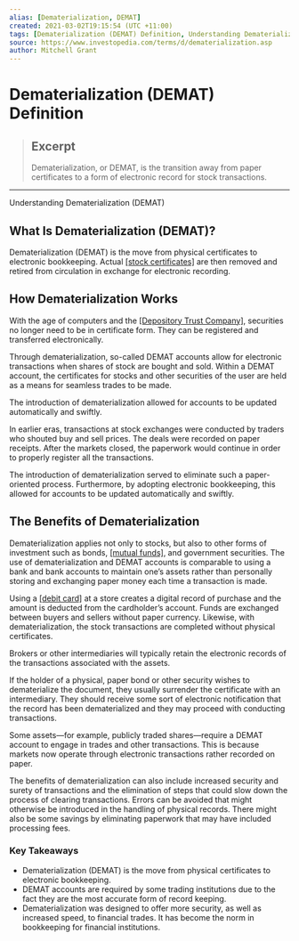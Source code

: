 ```yaml
---
alias: [Dematerialization, DEMAT]
created: 2021-03-02T19:15:54 (UTC +11:00)
tags: [Dematerialization (DEMAT) Definition, Understanding Dematerialization (DEMAT)]
source: https://www.investopedia.com/terms/d/dematerialization.asp
author: Mitchell Grant
---
```


# Dematerialization (DEMAT) Definition

> ## Excerpt
> Dematerialization, or DEMAT, is the transition away from paper certificates to a form of electronic record for stock transactions.

---

Understanding Dematerialization (DEMAT)
## What Is Dematerialization (DEMAT)?

Dematerialization (DEMAT) is the move from physical certificates to electronic bookkeeping. Actual [[stock certificates]](https://www.investopedia.com/terms/s/stockcertificate.asp) are then removed and retired from circulation in exchange for electronic recording.

## How Dematerialization Works

With the age of computers and the [[Depository Trust Company]](https://www.investopedia.com/terms/d/dtc.asp), securities no longer need to be in certificate form. They can be registered and transferred electronically.

Through dematerialization, so-called DEMAT accounts allow for electronic transactions when shares of stock are bought and sold. Within a DEMAT account, the certificates for stocks and other securities of the user are held as a means for seamless trades to be made.

The introduction of dematerialization allowed for accounts to be updated automatically and swiftly.

In earlier eras, transactions at stock exchanges were conducted by traders who shouted buy and sell prices. The deals were recorded on paper receipts. After the markets closed, the paperwork would continue in order to properly register all the transactions.

The introduction of dematerialization served to eliminate such a paper-oriented process. Furthermore, by adopting electronic bookkeeping, this allowed for accounts to be updated automatically and swiftly.

## The Benefits of Dematerialization

Dematerialization applies not only to stocks, but also to other forms of investment such as bonds, [[mutual funds]](https://www.investopedia.com/terms/m/mutualfund.asp), and government securities. The use of dematerialization and DEMAT accounts is comparable to using a bank and bank accounts to maintain one’s assets rather than personally storing and exchanging paper money each time a transaction is made.

Using a [[debit card]](https://www.investopedia.com/articles/personal-finance/050214/credit-vs-debit-cards-which-better.asp) at a store creates a digital record of purchase and the amount is deducted from the cardholder’s account. Funds are exchanged between buyers and sellers without paper currency. Likewise, with dematerialization, the stock transactions are completed without physical certificates.

Brokers or other intermediaries will typically retain the electronic records of the transactions associated with the assets.

If the holder of a physical, paper bond or other security wishes to dematerialize the document, they usually surrender the certificate with an intermediary. They should receive some sort of electronic notification that the record has been dematerialized and they may proceed with conducting transactions.

Some assets—for example, publicly traded shares—require a DEMAT account to engage in trades and other transactions. This is because markets now operate through electronic transactions rather recorded on paper.

The benefits of dematerialization can also include increased security and surety of transactions and the elimination of steps that could slow down the process of clearing transactions. Errors can be avoided that might otherwise be introduced in the handling of physical records. There might also be some savings by eliminating paperwork that may have included processing fees.

### Key Takeaways

-   Dematerialization (DEMAT) is the move from physical certificates to electronic bookkeeping.
-   DEMAT accounts are required by some trading institutions due to the fact they are the most accurate form of record keeping.
-   Dematerialization was designed to offer more security, as well as increased speed, to financial trades. It has become the norm in bookkeeping for financial institutions.
